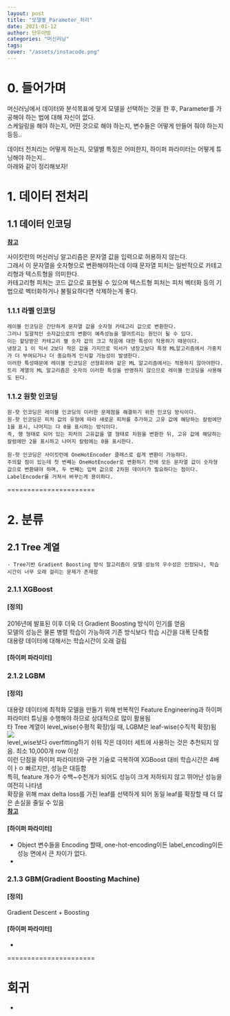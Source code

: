 ```yaml
---
layout: post
title: "모델별_Parameter_처리"
date: 2021-01-12
author: 단우아범
categories: "머신러닝"
tags:	
cover: "/assets/instacode.png"
---
```



# 0. 들어가며  
머신러닝에서 데이터와 분석목표에 맞게 모델을 선택하는 것을 한 후, Parameter를 가공해야 하는 법에 대해 자신이 없다.  
스케일링을 해야 하는지, 어떤 것으로 해야 하는지, 변수들은 어떻게 만들어 줘야 하는지 등등..  

데이터 전처리는 어떻게 하는지, 모델별 특징은 어떠한지, 하이퍼 파라미터는 어떻게 튜닝해야 하는지..  
아래와 같이 정리해보자!  

# 1. 데이터 전처리  

## 1.1 데이터 인코딩  
[**참고**](https://2-chae.github.io/category/1.ai/30#:~:text=%EC%82%AC%EC%9A%A9%ED%95%B4%EB%8F%84%20%EB%90%9C%EB%8B%A4.-,One%2Dhot%20Encoding,%EC%9D%84%20%ED%91%9C%EC%8B%9C%ED%95%98%EB%8A%94%20%EB%B0%A9%EC%8B%9D%EC%9D%B4%EB%8B%A4.)  

사이킷런의 머신러닝 알고리즘은 문자열 값을 입력으로 허용하지 않는다.  
그래서 이 문자열을 숫자형으로 변환해야하는데 이때 문자열 피처는 일반적으로 카테고리형과 텍스트형을 의미한다.  
카테고리형 피처는 코드 값으로 표현될 수 있으며 텍스트형 피처는 피처 벡터화 등의 기법으로 벡터화하거나 불필요하다면 삭제하는게 좋다.  

### 1.1.1 라벨 인코딩  
    레이블 인코딩은 간단하게 문자열 값을 숫자형 카테고리 값으로 변환한다.  
    그러나 일괄적인 숫자값으로의 변환이 예측성능을 떨어트리는 원인이 될 수 있다.  
    이는 할당받은 카테고리 별 숫자 값의 크고 작음에 대한 특성이 작용하기 때문이다.  
    냉장고 1 이 믹서 2보다 작은 값을 가지므로 믹서가 냉장고보다 특정 ML알고리즘에서 가중치가 더 부여되거나 더 중요하게 인식할 가능성이 발생한다.  
    이러한 특성때문에 레이블 인코딩은 선형회귀와 같은 ML 알고리즘에서는 적용하지 않아야한다.  
    트리 계열의 ML 알고리즘은 숫자의 이러한 특성을 반영하지 않으므로 레이블 인코딩을 사용해도 된다.  
    
### 1.1.2 원핫 인코딩
    원-핫 인코딩은 레이블 인코딩의 이러한 문제점을 해결하기 위한 인코딩 방식이다.  
    원-핫 인코딩은 피처 값의 유형에 따라 새로운 피처를 추가하고 고유 값에 해당하는 칼럼에만 1을 표시, 나머지는 다 0을 표시하는 방식이다.  
    즉, 행 형태로 되어 있는 피처의 고유값을 열 형태로 차원을 변환한 뒤, 고유 값에 해당하는 칼럼에만 2을 표시하고 나머지 칼럼에는 0을 표시한다.  
    
    원-핫 인코딩은 사이킷런에 OneHotEncoder 클래스로 쉽게 변환이 가능하다.  
    주의할 점이 있는데 첫 번째는 OneHotEncoder로 변환하기 전에 모든 문자열 값이 숫자형 값으로 변환돼야 하며, 두 번째는 입력 값으로 2차원 데이터가 필요하다는 점이다.  
    LabelEncoder를 거쳐서 바꾸는게 용이하다.

======================

# 2. 분류  
## 2.1 Tree 계열  
    - Tree기반 Gradient Boosting 방식 알고리즘이 모델 성능의 우수성은 인정되나, 학습 시간이 너무 오래 걸리는 문제가 존재함  
### 2.1.1 XGBoost  
#### [정의]  
2016년에 발표된 이후 더욱 더 Gradient Boosting 방식이 인기를 얻음  
모델의 성능은 물론 병렬 학습이 가능하여 기존 방식보다 학습 시간을 대폭 단축함  
대용량 데이터에 대해서는 학습시간이 오래 걸림  
       
#### [하이퍼 파라미터]  
      
      
### 2.1.2 LGBM  
#### [정의]  
대용량 데이터에 최적화 모델을 만들기 위해 반복적인 Feature Engineering과 하이퍼 파라미터 튜닝을 수행해야 하므로 상대적으로 많이 활용됨  
타 Tree 계열이 level_wise(수평적 확장)일 때, LGBM은 leaf-wise(수직적 확장)됨  
<img src = "https://user-images.githubusercontent.com/59005950/104281477-eb35fc00-54f0-11eb-9902-4d156bac82c3.jpg">  
level_wise보다 overfitting하기 쉬워 작은 데이터 세트에 사용하는 것은 추천되지 않음. 최소 10,000개 row 이상  
이런 단점을 하이퍼 파라미터와 구현 기술로 극복하여 XGBoost 대비 학습시간은 4배 이ㅏㅇ 빠르지만, 성능은 대등함  
특히, feature 개수가 수백~수천개가 되어도 성능이 크게 저하되지 않고 뛰어난 성능을 여전히 나타냄  
확장을 위해 max delta loss를 가진 leaf를 선택하게 되어 동일 leaf를 확장할 때 더 많은 손실을 줄일 수 있음  
[**참고**](https://nurilee.com/lightgbm-definition-parameter-tuning/)  

#### [하이퍼 파라미터] 
- Object 변수들을 Encoding 할때, one-hot-encoding이든 label_encoding이든 성능 면에서 큰 차이가 없다.  
- 
      
### 2.1.3 GBM(Gradient Boosting Machine) 
#### [정의]   
Gradient Descent + Boosting  

      
#### [하이퍼 파라미터]  
- 
    
======================    
    
# 회귀
  - 
